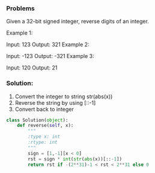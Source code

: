 ### Problems
Given a 32-bit signed integer, reverse digits of an integer.

Example 1:

Input: 123
Output: 321
Example 2:

Input: -123
Output: -321
Example 3:

Input: 120
Output: 21
### Solution:

1. Convert the integer to string str(abs(x))
2. Reverse the string by using [::-1]
3. Convert back to integer

```Python
class Solution(object):
    def reverse(self, x):
        """
        :type x: int
        :rtype: int
        """
        sign = [1,-1][x < 0]
        rst = sign * int(str(abs(x))[::-1])
        return rst if -(2**31)-1 < rst < 2**31 else 0


```
